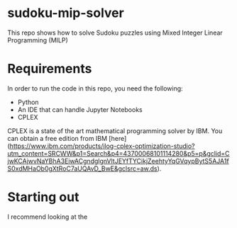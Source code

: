 # sudoku-mip-solver
This repo shows how to solve Sudoku puzzles using Mixed Integer Linear Programming (MILP)

# Requirements
In order to run the code in this repo, you need the following:
* Python
* An IDE that can handle Jupyter Notebooks
* CPLEX

CPLEX is a state of the art mathematical programming solver by IBM. You can obtain a free edition from IBM [here] (https://www.ibm.com/products/ilog-cplex-optimization-studio?utm_content=SRCWW&p1=Search&p4=43700068101114280&p5=p&gclid=CjwKCAjwvNaYBhA3EiwACgndglgnVltJEYfTYCikjZeehtyYqGVqypBytS5AJA1fS0xdMHaOb0gXtRoC7aUQAvD_BwE&gclsrc=aw.ds).

# Starting out
I recommend looking at the 